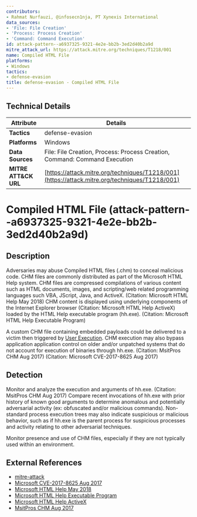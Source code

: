 ```yaml
---
contributors:
- Rahmat Nurfauzi, @infosecn1nja, PT Xynexis International
data_sources:
- 'File: File Creation'
- 'Process: Process Creation'
- 'Command: Command Execution'
id: attack-pattern--a6937325-9321-4e2e-bb2b-3ed2d40b2a9d
mitre_attack_url: https://attack.mitre.org/techniques/T1218/001
name: Compiled HTML File
platforms:
- Windows
tactics:
- defense-evasion
title: defense-evasion - Compiled HTML File
---
```


## Technical Details

| Attribute | Details |
|-----------|----------|
| **Tactics** | defense-evasion |
| **Platforms** | Windows |
| **Data Sources** | File: File Creation, Process: Process Creation, Command: Command Execution |
| **MITRE ATT&CK URL** | [https://attack.mitre.org/techniques/T1218/001](https://attack.mitre.org/techniques/T1218/001) |

# Compiled HTML File (attack-pattern--a6937325-9321-4e2e-bb2b-3ed2d40b2a9d)

## Description
Adversaries may abuse Compiled HTML files (.chm) to conceal malicious code. CHM files are commonly distributed as part of the Microsoft HTML Help system. CHM files are compressed compilations of various content such as HTML documents, images, and scripting/web related programming languages such VBA, JScript, Java, and ActiveX. (Citation: Microsoft HTML Help May 2018) CHM content is displayed using underlying components of the Internet Explorer browser (Citation: Microsoft HTML Help ActiveX) loaded by the HTML Help executable program (hh.exe). (Citation: Microsoft HTML Help Executable Program)

A custom CHM file containing embedded payloads could be delivered to a victim then triggered by [User Execution](https://attack.mitre.org/techniques/T1204). CHM execution may also bypass application application control on older and/or unpatched systems that do not account for execution of binaries through hh.exe. (Citation: MsitPros CHM Aug 2017) (Citation: Microsoft CVE-2017-8625 Aug 2017)

## Detection
Monitor and analyze the execution and arguments of hh.exe. (Citation: MsitPros CHM Aug 2017) Compare recent invocations of hh.exe with prior history of known good arguments to determine anomalous and potentially adversarial activity (ex: obfuscated and/or malicious commands). Non-standard process execution trees may also indicate suspicious or malicious behavior, such as if hh.exe is the parent process for suspicious processes and activity relating to other adversarial techniques.

Monitor presence and use of CHM files, especially if they are not typically used within an environment.

## External References
- [mitre-attack](https://attack.mitre.org/techniques/T1218/001)
- [Microsoft CVE-2017-8625 Aug 2017](https://portal.msrc.microsoft.com/en-US/security-guidance/advisory/CVE-2017-8625)
- [Microsoft HTML Help May 2018](https://docs.microsoft.com/previous-versions/windows/desktop/htmlhelp/microsoft-html-help-1-4-sdk)
- [Microsoft HTML Help Executable Program](https://msdn.microsoft.com/windows/desktop/ms524405)
- [Microsoft HTML Help ActiveX](https://msdn.microsoft.com/windows/desktop/ms644670)
- [MsitPros CHM Aug 2017](https://oddvar.moe/2017/08/13/bypassing-device-guard-umci-using-chm-cve-2017-8625/)
